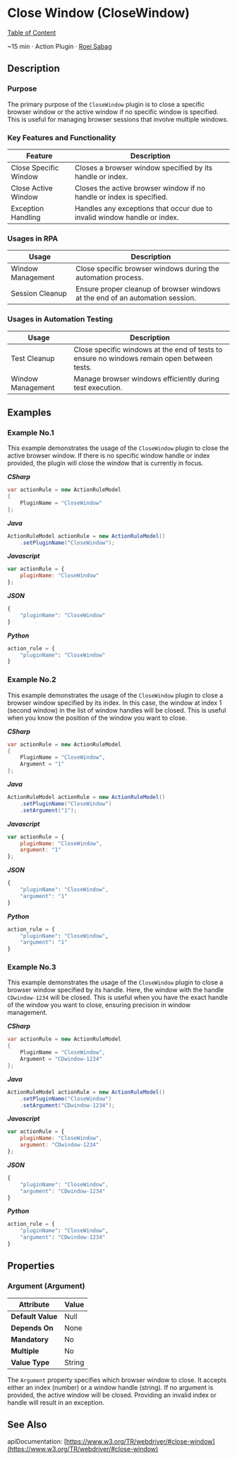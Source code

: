 # Close Window (CloseWindow)

[Table of Content](../Home.md)  

~15 min · Action Plugin · [Roei Sabag](https://www.linkedin.com/in/roei-sabag-247aa18/)

## Description

### Purpose

The primary purpose of the `CloseWindow` plugin is to close a specific browser window or the active window if no specific window is specified. This is useful for managing browser sessions that involve multiple windows.

### Key Features and Functionality

| Feature               | Description                                                              |
|-----------------------|------------------------------------------------------------------------- |
| Close Specific Window | Closes a browser window specified by its handle or index.                |
| Close Active Window   | Closes the active browser window if no handle or index is specified.     |
| Exception Handling    | Handles any exceptions that occur due to invalid window handle or index. |

### Usages in RPA

| Usage             | Description                                                                   |
|-------------------|-------------------------------------------------------------------------------|
| Window Management | Close specific browser windows during the automation process.                 |
| Session Cleanup   | Ensure proper cleanup of browser windows at the end of an automation session. |

### Usages in Automation Testing

| Usage             | Description                                                                                |
|-------------------|--------------------------------------------------------------------------------------------|
| Test Cleanup      | Close specific windows at the end of tests to ensure no windows remain open between tests. |
| Window Management | Manage browser windows efficiently during test execution.                                  |

## Examples

### Example No.1

This example demonstrates the usage of the `CloseWindow` plugin to close the active browser window. 
If there is no specific window handle or index provided, the plugin will close the window that is currently in focus.

_**CSharp**_

```csharp
var actionRule = new ActionRuleModel
{
    PluginName = "CloseWindow"
};
```

_**Java**_

```java
ActionRuleModel actionRule = new ActionRuleModel()
    .setPluginName("CloseWindow");
```

_**Javascript**_

```js
var actionRule = {
    pluginName: "CloseWindow"
};
```

_**JSON**_

```js
{
    "pluginName": "CloseWindow"
}
```

_**Python**_

```python
action_rule = {
    "pluginName": "CloseWindow"
}
```
### Example No.2

This example demonstrates the usage of the `CloseWindow` plugin to close a browser window specified by its index. 
In this case, the window at index 1 (second window) in the list of window handles will be closed. 
This is useful when you know the position of the window you want to close.

_**CSharp**_

```csharp
var actionRule = new ActionRuleModel
{
    PluginName = "CloseWindow",
    Argument = "1"
};
```

_**Java**_

```java
ActionRuleModel actionRule = new ActionRuleModel()
    .setPluginName("CloseWindow")
    .setArgument("1");
```

_**Javascript**_

```js
var actionRule = {
    pluginName: "CloseWindow",
    argument: "1"
};
```

_**JSON**_

```js
{
    "pluginName": "CloseWindow",
    "argument": "1"
}
```

_**Python**_

```python
action_rule = {
    "pluginName": "CloseWindow",
    "argument": "1"
}
```
### Example No.3

This example demonstrates the usage of the `CloseWindow` plugin to close a browser window specified by its handle. 
Here, the window with the handle `CDwindow-1234` will be closed. 
This is useful when you have the exact handle of the window you want to close, ensuring precision in window management.

_**CSharp**_

```csharp
var actionRule = new ActionRuleModel
{
    PluginName = "CloseWindow",
    Argument = "CDwindow-1234"
};
```

_**Java**_

```java
ActionRuleModel actionRule = new ActionRuleModel()
    .setPluginName("CloseWindow")
    .setArgument("CDwindow-1234");
```

_**Javascript**_

```js
var actionRule = {
    pluginName: "CloseWindow",
    argument: "CDwindow-1234"
};
```

_**JSON**_

```js
{
    "pluginName": "CloseWindow",
    "argument": "CDwindow-1234"
}
```

_**Python**_

```python
action_rule = {
    "pluginName": "CloseWindow",
    "argument": "CDwindow-1234"
}
```

## Properties

### Argument (Argument)

| Attribute         | Value             |
|-------------------|-------------------|
| **Default Value** | Null              |
| **Depends On**    | None              |
| **Mandatory**     | No                |
| **Multiple**      | No                |
| **Value Type**    | String|Number     |

The `Argument` property specifies which browser window to close. 
It accepts either an index (number) or a window handle (string). 
If no argument is provided, the active window will be closed. 
Providing an invalid index or handle will result in an exception.

## See Also

apiDocumentation: [https://www.w3.org/TR/webdriver/#close-window](https://www.w3.org/TR/webdriver/#close-window)
